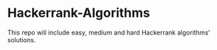 # Hackerrank-Algorithms

This repo will include easy, medium and hard Hackerrank algorithms' solutions.
